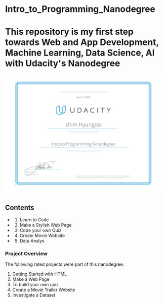 # Intro_to_Programming_Nanodegree

# This repository is my first step towards Web and App Development, Machine Learning, Data Science, AI with Udacity's Nanodegree 

<p align = "center">
<img src = "Intro_Programming.png"><br>
</p>

## Contents  
- 1. Learn to Code
- 2. Make a Stylish Web Page
- 3. Code your own Quiz
- 4. Create Movie Website
- 5. Data Analys



### <a name="project-overview"></a>Project Overview

The following rated projects were part of this nanodegree:
1. Getting Started with HTML
2. Make a Web Page
3. To build your own quiz
4. Create a Movie Trailer Website
5. Investigate a Dataset


